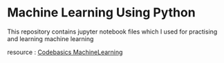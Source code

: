 # Machine Learning Using Python

This repository contains jupyter notebook files which I used for practising and learning
machine learning<br>

resource : [Codebasics MachineLearning]("https://www.youtube.com/playlist?list=PLeo1K3hjS3uvCeTYTeyfe0-rN5r8zn9rw")
